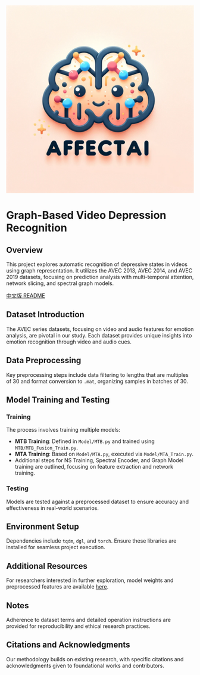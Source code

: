 ![Logo](logo.webp "这是一个示例图片的标题")


# Graph-Based Video Depression Recognition

## Overview

This project explores automatic recognition of depressive states in videos using graph representation. It utilizes the AVEC 2013, AVEC 2014, and AVEC 2019 datasets, focusing on prediction analysis with multi-temporal attention, network slicing, and spectral graph models.

[中文版 README](Readme_zh.md)

## Dataset Introduction

The AVEC series datasets, focusing on video and audio features for emotion analysis, are pivotal in our study. Each dataset provides unique insights into emotion recognition through video and audio cues.

## Data Preprocessing

Key preprocessing steps include data filtering to lengths that are multiples of 30 and format conversion to `.mat`, organizing samples in batches of 30.

## Model Training and Testing

### Training

The process involves training multiple models:
- **MTB Training**: Defined in `Model/MTB.py` and trained using `MTB/MTB_Fusion_Train.py`.
- **MTA Training**: Based on `Model/MTA.py`, executed via `Model/MTA_Train.py`.
- Additional steps for NS Training, Spectral Encoder, and Graph Model training are outlined, focusing on feature extraction and network training.

### Testing

Models are tested against a preprocessed dataset to ensure accuracy and effectiveness in real-world scenarios.

## Environment Setup

Dependencies include `tqdm`, `dgl`, and `torch`. Ensure these libraries are installed for seamless project execution.

## Additional Resources

For researchers interested in further exploration, model weights and preprocessed features are available [here](link).

## Notes

Adherence to dataset terms and detailed operation instructions are provided for reproducibility and ethical research practices.

## Citations and Acknowledgments

Our methodology builds on existing research, with specific citations and acknowledgments given to foundational works and contributors.

